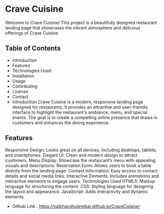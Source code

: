 # Crave Cuisine
Welcome to Crave Cuisine! This project is a beautifully designed restaurant landing page that showcases the vibrant atmosphere and delicious offerings of Crave Cuisine.

## Table of Contents
- Introduction
- Features
- Technologies Used
- Installation
- Usage
- Contributing
- License
- Contact
- Introduction
Crave Cuisine is a modern, responsive landing page designed for restaurants. It provides an attractive and user-friendly interface to highlight the restaurant's ambiance, menu, and special events. The goal is to create a compelling online presence that draws in customers and enhances the dining experience.

## Features
Responsive Design: Looks great on all devices, including desktops, tablets, and smartphones.
Elegant UI: Clean and modern design to attract customers.
Menu Display: Showcase the restaurant’s menu with appealing visuals and descriptions.
Reservation Form: Allows users to book a table directly from the landing page.
Contact Information: Easy access to contact details and social media links.
Interactive Elements: Includes animations and interactive elements to engage users.
Technologies Used
HTML5: Markup language for structuring the content.
CSS: Styling language for designing the layout and appearance.
JavaScript: Adds interactivity and dynamic elements.

- Github Link : https://vaibhavghugretkar.github.io/CraveCuisine/
